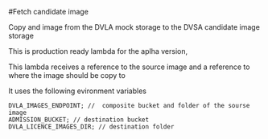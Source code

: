 #Fetch candidate image

Copy and image from the DVLA mock storage to the DVSA candidate image storage

This is production ready lambda for the aplha version,  

This lambda receives a reference to the source image and a reference to where the image should be copy to 

It uses the following evironment variables
```$xslt
DVLA_IMAGES_ENDPOINT; //  composite bucket and folder of the sourse image
ADMISSION_BUCKET; // destination bucket 
DVLA_LICENCE_IMAGES_DIR; // destination folder

```